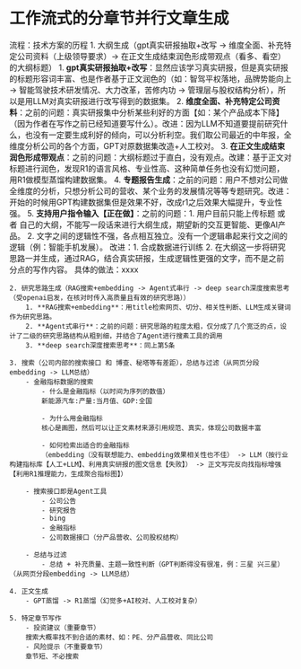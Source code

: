 # 工作流式的分章节并行文章生成

流程：技术方案的历程
    1. 大纲生成（gpt真实研报抽取+改写 -> 维度全面、补充特定公司资料（上级领导要求）-> 在正文生成结束润色形成带观点（看多、看空）的大纲标题）
        1. **gpt真实研报抽取+改写**：显然应该学习真实研报，但是真实研报的标题形容词丰富、也是作者基于正文润色的（如：智驾平权落地，品牌势能向上 -> 智能驾驶技术研发情况、大力改革，苦修内功 -> 管理层与股权结构分析），所以是用LLM对真实研报进行改写得到的数据集。
        2. **维度全面、补充特定公司资料**：之前的问题：真实研报集中分析某些利好的方面【如：某个产品成本下降】（因为作者在写作之前已经知道要写什么）。改进：因为LLM不知道要提前研究什么，也没有一定要生成利好的倾向，可以分析利空。我们取公司最近的中年报，全维度分析公司的各个方面，GPT对原数据集改造+人工校对。
        3. **在正文生成结束润色形成带观点**：之前的问题：大纲标题过于直白，没有观点。改建：基于正文对标题进行润色，发现R1的语言风格、专业性高、这种简单任务也没有幻觉问题，用R1做模型蒸馏构建数据集。
        4. **专题报告生成**：之前的问题：用户不想对公司做全维度的分析，只想分析公司的营收、某个业务的发展情况等等专题研究。改进：开始的时候用GPT构建数据集但是效果不好，改成r1之后效果大幅提升，专业性强。
        5. **支持用户指令输入【正在做】**：之前的问题：1. 用户目前只能上传标题 或者 自己的大纲，不能写一段话来进行大纲生成，期望新的交互更智能、更像AI产品。 2. 文字之间的逻辑性不强，各点相互独立。没有一个逻辑串起来行文之间的逻辑（例：智能手机发展）。 改进：1. 合成数据进行训练 2. 在大纲这一步将研究思路一并生成，通过RAG，结合真实研报，生成逻辑性更强的文字，而不是之前分点的写作内容。
        具体的做法：xxxx

    2. 研究思路生成（RAG搜索+embedding -> Agent式串行 -> deep search深度搜索思考（受openai启发，在核对时传入高质量且有效的研究思路））
        1. **RAG搜索+embedding**：用title检索网页、切分、相关性判断、LLM生成关键词作为研究思路。
        2. **Agent式串行**：之前的问题：研究思路的粒度太粗，仅分成了几个宽泛的点，设计了二级的研究思路结构从粗到细，并结合了Agent进行搜素工具的调用
        3. **deep search深度搜索思考**：同上第5条
    
    3. 搜索（公司内部的搜索接口 和 博查、秘塔等有差距），总结与过滤（从网页分段embedding -> LLM总结）
        - 金融指标数据的搜索
            - 什么是金融指标（以时间为序列的数值）
            新能源汽车:产量:当月值、GDP:全国
        
            - 为什么用金融指标
            核心是画图，然后可以让正文素材来源引用规范、真实，体现公司数据丰富
        
            - 如何检索出适合的金融指标
            （embedding（没有联想能力、embedding效果相关性也不佳） -> LLM（按行业构建指标库【人工+LLM】、利用真实研报的图文信息【失败】） -> 正文写完反向找指标增强【利用R1推理能力，生成聚合指标图】）

        - 搜索接口即是Agent工具
            - 公司公告
            - 研究报告
            - bing
            - 金融指标
            - 公司数据接口（分产品营收、公司股权结构）
        
        - 总结与过滤
            - 总结 + 补充质量、主题一致性判断（GPT判断得没有很准，例：三星 兴三星）（从网页分段embedding -> LLM总结）

    4. 正文生成
        - GPT蒸馏 -> R1蒸馏（幻觉多+AI校对、人工校对复杂）

    5. 特定章节写作
        - 投资建议（重要章节）
        搜索大概率找不到合适的素材、如：PE、分产品营收、同比公司
        - 风险提示（不重要章节）
        章节短、不必搜索

    